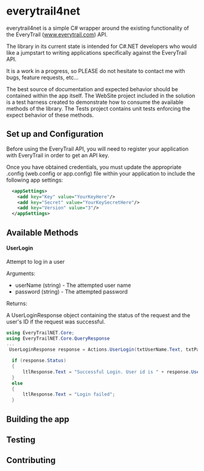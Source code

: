 everytrail4net
==============

everytrail4net is a simple C# wrapper around the existing functionality of the EveryTrail (www.everytrail.com) API. 

The library in its current state is intended for C#.NET developers who would 
like a jumpstart to writing applications specifically against the EveryTrail API.

It is a work in a progress, so PLEASE do not hesitate to contact me with bugs, feature requests, etc...

The best source of documentation and expected behavior should be contained within the app itself. The WebSite project
included in the solution is a test harness created to demonstrate how to consume the available methods of the library.
The Tests project contains unit tests enforcing the expect behavior of these methods.

Set up and Configuration
------------------------

Before using the EveryTrail API, you will need to register your application with EveryTrail in order to get an API key.

Once you have obtained credentials, you must update the appropriate .config (web.config or app.config) file within your 
application to include the following app settings:

```xml
  <appSettings>
    <add key="Key" value="YourKeyHere"/>
    <add key="Secret" value="YourKeySecretHere"/>
    <add key="Version" value="3"/>
  </appSettings>
```

Available Methods
-----------------

#### UserLogin

Attempt to log in a user

Arguments:

* userName (string) - The attempted user name
* password (string) - The attempted password

Returns:

A UserLoginResponse object containing the status of the request and the user's ID if the request was successful.

```csharp
using EveryTrailNET.Core;
using EveryTrailNET.Core.QueryResponse
...
 UserLoginResponse response = Actions.UserLogin(txtUserName.Text, txtPassword.Text);

  if (response.Status)
  {
      ltlResponse.Text = "Successful Login. User id is " + response.UserID;
  }
  else
  {
      ltlResponse.Text = "Login failed";
  }

```

Building the app
----------------

Testing
-------

Contributing
------------

